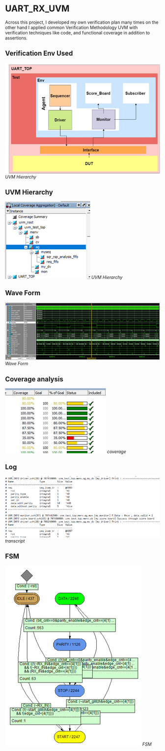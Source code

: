 # UART_RX_UVM
Across this project, I developed my own verification plan many times  on the other hand I applied common Verification Methodology UVM with verification techniques like code, and functional coverage in addition to assertions.

## Verification Env Used
![UVM](UART_RX/images/enuvm.jpg "UART_TOP") *UVM Hierarchy*

## UVM Hierarchy
![UVM](UART_RX/images/env_hierarchy.png "UVM") *UVM Hierarchy*

## Wave Form
![UVM](UART_RX/images/wave1.png "wave") *Wave Form*

## Coverage analysis 
![UVM](UART_RX/images/covergroup.jpeg "UART_TOP") *coverage*

## Log 
![UVM](UART_RX/images/script1.png "UART_TOP") *transcript*

## FSM 
![UVM](UART_RX/images/FSM.png "UART_TOP") *FSM*
